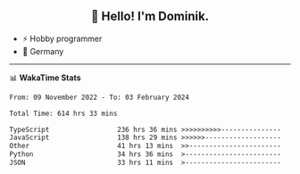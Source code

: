 <h2 align="center">👋 Hello! I'm Dominik.</h2>

- ⚡ Hobby programmer
- 📍 Germany

---
📊 **WakaTime Stats**
<!--START_SECTION:waka-->

```txt
From: 09 November 2022 - To: 03 February 2024

Total Time: 614 hrs 33 mins

TypeScript                 236 hrs 36 mins >>>>>>>>>>---------------   38.50 %
JavaScript                 138 hrs 29 mins >>>>>>-------------------   22.53 %
Other                      41 hrs 13 mins  >>-----------------------   06.71 %
Python                     34 hrs 36 mins  >------------------------   05.63 %
JSON                       33 hrs 11 mins  >------------------------   05.40 %
```

<!--END_SECTION:waka-->
